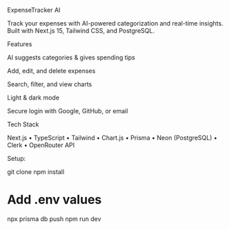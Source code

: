 ExpenseTracker AI

Track your expenses with AI-powered categorization and real-time insights.
Built with Next.js 15, Tailwind CSS, and PostgreSQL.

Features

AI suggests categories & gives spending tips

Add, edit, and delete expenses

Search, filter, and view charts

Light & dark mode

Secure login with Google, GitHub, or email

Tech Stack

Next.js • TypeScript • Tailwind • Chart.js • Prisma • Neon (PostgreSQL) • Clerk • OpenRouter API

Setup:

git clone <repo-url>
npm install
# Add .env values
npx prisma db push
npm run dev
